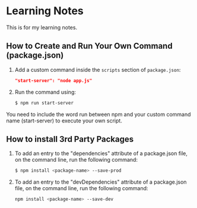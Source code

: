 # Learning Notes

This is for my learning notes.

## How to Create and Run Your Own Command (package.json)

1. Add a custom command inside the `scripts` section of `package.json`:
   ```json
   "start-server": "node app.js"

2. Run the command using:
    ```bash
    $ npm run start-server

You need to include the word run between npm and your custom command name (start-server) to execute your own script.


## How to install 3rd Party Packages

1. To add an entry to the "dependencies" attribute of a package.json file, on the command line, run the following command:

    ```bash
    $ npm install <package-name> --save-prod

    
2. To add an entry to the "devDependencies" attribute of a package.json file, on the command line, run the following command:

    ```bash
    npm install <package-name> --save-dev